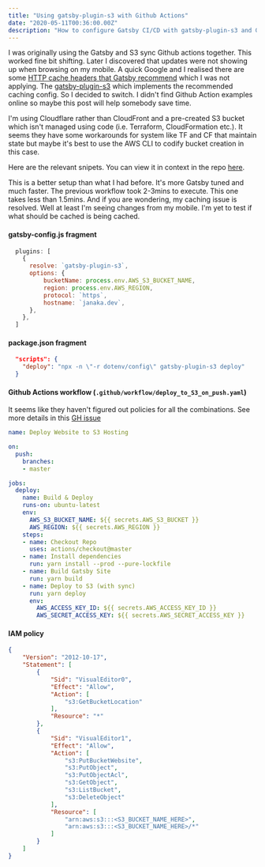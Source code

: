 ```yaml
---
title: "Using gatsby-plugin-s3 with Github Actions"
date: "2020-05-11T00:36:00.00Z"
description: "How to configure Gatsby CI/CD with gatsby-plugin-s3 and Github Actions"
---
```


I was originally using the Gatsby and S3 sync Github actions together. This worked fine bit shifting. Later I discovered that updates were not showing up when browsing on my mobile. A quick Google and I realised there are some [HTTP cache headers that Gatsby recommend](https://www.gatsbyjs.org/docs/caching/) which I was not applying. The [gatsby-plugin-s3](https://gatsby-plugin-s3.jari.io/) which implements the recommended caching config. So I decided to switch. I didn't find Github Action examples online so maybe this post will help somebody save time.

I'm using Cloudflare rather than CloudFront and a pre-created S3 bucket which isn't managed using code (i.e. Terraform, CloudFormation etc.). It seems they have some workarounds for system like TF and CF that maintain state but maybe it's best to use the AWS CLI to codify bucket creation in this case.

Here are the relevant snipets. You can view it in context in the repo [here](https://github.com/janaka/blog-janaka-dev).

This is a better setup than what I had before. It's more Gatsby tuned and much faster. The previous workflow took 2-3mins to execute. This one takes less than 1.5mins. And if you are wondering, my caching issue is resolved. Well at least I'm seeing changes from my mobile. I'm yet to test if what should be cached is being cached.

#### gatsby-config.js fragment

```js
  plugins: [
    {
      resolve: `gatsby-plugin-s3`,
      options: {
          bucketName: process.env.AWS_S3_BUCKET_NAME,
          region: process.env.AWS_REGION,
          protocol: `https`,
          hostname: `janaka.dev`,
      },
    },
  ]
```

#### package.json fragment

```json
  "scripts": {
    "deploy": "npx -n \"-r dotenv/config\" gatsby-plugin-s3 deploy"
  }
```

#### Github Actions workflow (`.github/workflow/deploy_to_S3_on_push.yaml`)

It seems like they haven't figured out policies for all the combinations. See more details in this [GH issue](https://github.com/jariz/gatsby-plugin-s3/issues/39)

```yaml
name: Deploy Website to S3 Hosting

on:
  push:
    branches:
    - master

jobs:
  deploy:
    name: Build & Deploy
    runs-on: ubuntu-latest
    env:
      AWS_S3_BUCKET_NAME: ${{ secrets.AWS_S3_BUCKET }}
      AWS_REGION: ${{ secrets.AWS_REGION }}
    steps:
    - name: Checkout Repo
      uses: actions/checkout@master
    - name: Install dependencies
      run: yarn install --prod --pure-lockfile
    - name: Build Gatsby Site
      run: yarn build
    - name: Deploy to S3 (with sync)
      run: yarn deploy
      env:
        AWS_ACCESS_KEY_ID: ${{ secrets.AWS_ACCESS_KEY_ID }}
        AWS_SECRET_ACCESS_KEY: ${{ secrets.AWS_SECRET_ACCESS_KEY }}
```

#### IAM policy

```json
{
    "Version": "2012-10-17",
    "Statement": [
        {
            "Sid": "VisualEditor0",
            "Effect": "Allow",
            "Action": [
                "s3:GetBucketLocation"
            ],
            "Resource": "*"
        },
        {
            "Sid": "VisualEditor1",
            "Effect": "Allow",
            "Action": [
                "s3:PutBucketWebsite",
                "s3:PutObject",
                "s3:PutObjectAcl",
                "s3:GetObject",
                "s3:ListBucket",
                "s3:DeleteObject"
            ],
            "Resource": [
                "arn:aws:s3:::<S3_BUCKET_NAME_HERE>",
                "arn:aws:s3:::<S3_BUCKET_NAME_HERE>/*"
            ]
        }
    ]
}
```